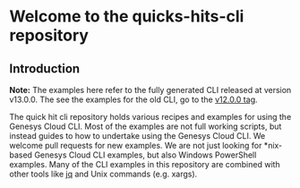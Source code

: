# Welcome to the quicks-hits-cli repository

## Introduction

**Note:** The examples here refer to the fully generated CLI released at version v13.0.0. The see the examples for the old CLI, go to the [v12.0.0 tag](https://github.com/MyPureCloud/quick-hits-cli/releases/tag/v12.0.0).

The quick hit cli repository holds various recipes and examples for using the Genesys Cloud CLI. Most of the examples are not full working scripts, but instead guides to how to undertake using the Genesys Cloud CLI. We welcome pull requests for new examples. We are not just looking for *nix-based Genesys Cloud CLI examples, but also Windows PowerShell examples. Many of the CLI examples in this repository are combined with other tools like [jq](https://stedolan.github.io/jq/) and Unix commands (e.g. xargs).
